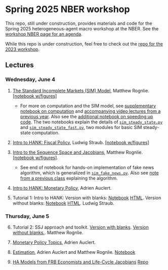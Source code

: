# Spring 2025 NBER workshop
This repo, still under construction, provides materials and code for the Spring 2025 heterogeneous-agent macro workshop at the NBER. See the [workshop NBER page for an agenda](https://www.nber.org/conferences/heterogeneous-agent-macroeconomics-workshop-spring-2025).

While this repo is under construction, feel free to check out the [repo for the 2023 workshop](https://github.com/shade-econ/nber-workshop-2023).

## Lectures

### Wednesday, June 4
1. [The Standard Incomplete Markets (SIM) Model](https://shade-econ.github.io/nber-workshop-2025/lecture1_sim.pdf), Matthew Rognlie. [[notebook w/figures]](https://github.com/shade-econ/nber-workshop-2025/blob/main/notebooks/lecture1_sim.ipynb)
   
     * For more on computation and the SIM model, see [supplementary notebook on computation](https://github.com/shade-econ/nber-workshop-2025/blob/main/supplements/sim_steady_state_computation.ipynb) and [accompanying video lectures from a previous year](https://github.com/shade-econ/nber-workshop-2023/tree/main?tab=readme-ov-file#first-lecture-online). Also see the [additional notebook on speeding up code](https://github.com/shade-econ/nber-workshop-2025/blob/main/supplements/sim_steady_state_speed.ipynb). The two notebooks explain the details of [`sim_steady_state.py`](https://github.com/shade-econ/nber-workshop-2025/blob/main/notebooks/sim_steady_state.py) and [`sim_steady_state_fast.py`](https://github.com/shade-econ/nber-workshop-2025/blob/main/notebooks/sim_steady_state_fast.py), two modules for basic SIM steady-state computation.

2. [Intro to HANK: Fiscal Policy](https://shade-econ.github.io/nber-workshop-2025/lecture2_fiscalpolicy.pdf), Ludwig Straub. [[notebook w/figures]](https://github.com/shade-econ/nber-workshop-2025/blob/main/notebooks/lecture2_fiscal.ipynb)

3. [Intro to the Sequence Space and Jacobians](https://shade-econ.github.io/nber-workshop-2025/lecture3_sequence_space.pdf), Matthew Rognlie. [[notebook w/figures]](https://github.com/shade-econ/nber-workshop-2025/blob/main/notebooks/lecture3_sequence_space.ipynb).

   * See end of notebook for hands-on implementation of fake news algorithm, which is generalized in [`sim_fake_news.py`](https://github.com/shade-econ/nber-workshop-2025/blob/main/notebooks/sim_fake_news.py). Also see [note from a previous class](https://mrognlie.github.io/econ411-3/econ411_3_lecture7_supplement.pdf) explaining the algorithm.

4. [Intro to HANK: Monetary Policy](https://shade-econ.github.io/nber-workshop-2025/lecture4_monetary.pdf), Adrien Auclert.

5. Tutorial 1: Intro to HANK: Version with blanks: [Notebook](https://github.com/shade-econ/nber-workshop-2025/blob/main/tutorials/Tutorial%201%20Intro%20to%20HANK%20with%20blanks.ipynb) [HTML](https://raw.githack.com/shade-econ/nber-workshop-2025/main/tutorials/Tutorial%201%20Intro%20to%20HANK%20with%20blanks.html
). Version without blanks: [Notebook](https://github.com/shade-econ/nber-workshop-2025/blob/main/tutorials/Tutorial%201%20Intro%20to%20HANK%20no%20blanks.ipynb) [HTML](https://raw.githack.com/shade-econ/nber-workshop-2025/main/tutorials/Tutorial%201%20Intro%20to%20HANK%20no%20blanks.html). Ludwig Straub.

### Thursday, June 5
6. Tutorial 2: SSJ approach and toolkit. [Version with blanks](https://github.com/shade-econ/nber-workshop-2025/blob/main/tutorials/Tutorial%202%20SSJ%20approach%20and%20toolkit%20with%20blanks.ipynb). [Version without blanks.](https://github.com/shade-econ/nber-workshop-2025/blob/main/tutorials/Tutorial%202%20SSJ%20approach%20and%20toolkit.ipynb). Matthew Rognlie.

7. [Monetary Policy Topics](https://shade-econ.github.io/nber-workshop-2025/lecture5_monetary_topics.pdf), Adrien Auclert.

8. [Estimation](https://shade-econ.github.io/nber-workshop-2025/lecture6_estimation.pdf), Adrien Auclert and Matthew Rognlie. [Notebook](https://github.com/shade-econ/nber-workshop-2025/blob/main/notebooks/lecture6_estimation.ipynb)

12. [HA Models from FRB Economists and Life-Cycle Jacobians](https://shade-econ.github.io/nber-workshop-2025/ha_frb.pdf) [Repo](https://github.com/Mv77/LC-SSJ_public?tab=readme-ov-file)